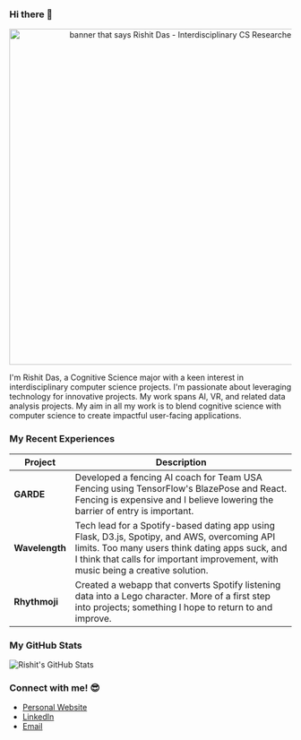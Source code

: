 ### Hi there 👋

<p align="center">
  <img src="https://raw.githubusercontent.com/ppinkfreudd/ppinkfreudd/master/banner2.gif" alt="banner that says Rishit Das - Interdisciplinary CS Researcher" width="600">
</p>

I'm Rishit Das, a Cognitive Science major with a keen interest in interdisciplinary computer science projects. I'm passionate about leveraging technology for innovative projects. My work spans AI, VR, and related data analysis projects. My aim in all my work is to blend cognitive science with computer science to create impactful user-facing applications.

### My Recent Experiences

| Project       | Description                                                                                          |
|---------------|------------------------------------------------------------------------------------------------------|
| **GARDE**     | Developed a fencing AI coach for Team USA Fencing using TensorFlow's BlazePose and React. Fencing is expensive and I believe lowering the barrier of entry is important.            |
| **Wavelength**| Tech lead for a Spotify-based dating app using Flask, D3.js, Spotipy, and AWS, overcoming API limits. Too many users think dating apps suck, and I think that calls for important improvement, with music being a creative solution. |
| **Rhythmoji** | Created a webapp that converts Spotify listening data into a Lego character. More of a first step into projects; something I hope to return to and improve.                        |

### My GitHub Stats 

![Rishit's GitHub Stats](https://github-readme-stats.vercel.app/api?username=ppinkfreudd&hide=contribs,prs)

### Connect with me! 😎

- [Personal Website](https://rishit.info/)
- [LinkedIn](https://www.linkedin.com/in/rishitdas/)
- [Email](mailto:rdas@ucdavis.edu)
